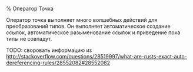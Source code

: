 % Оператор Точка

Оператор точка выполняет много волшебных действий для преобразований типов. Он
выполняет автоматическое создание ссылок, автоматическое разыменование ссылок и
приведение пока типы не совпадут.

TODO: своровать информацию из http://stackoverflow.com/questions/28519997/what-are-rusts-exact-auto-dereferencing-rules/28552082#28552082
